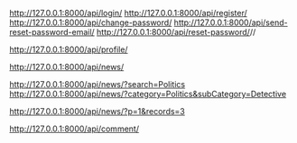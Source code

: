 <!-- Authentication -->
http://127.0.0.1:8000/api/login/
http://127.0.0.1:8000/api/register/
http://127.0.0.1:8000/api/change-password/
http://127.0.0.1:8000/api/send-reset-password-email/
http://127.0.0.1:8000/api/reset-password/<id>/<Token>/


<!-- User Profile (CRUD) -->
http://127.0.0.1:8000/api/profile/


<!-- News (CRUD) -->
http://127.0.0.1:8000/api/news/


<!-- Filter and Search Sample -->
http://127.0.0.1:8000/api/news/?search=Politics
http://127.0.0.1:8000/api/news/?category=Politics&subCategory=Detective


<!-- Pagination Sample -->
http://127.0.0.1:8000/api/news/?p=1&records=3


<!-- Comment (CRUD) -->
http://127.0.0.1:8000/api/comment/